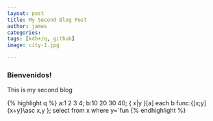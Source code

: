 ```yaml
---
layout: post 
title: My Second Blog Post
author: james
categories: 
tags: [kdb+/q, github]
image: city-1.jpg 

---
```

### Bienvenidos!
This is my second blog

<!-- excerpt-end -->

{% highlight q %}
a:1 2 3 4;
b:10 20 30 40;
{ x|y }[a] each b
func:{[x;y]
  {x+y}\asc x,y
 };
select from x where y=`fun
{% endhighlight %}

<script src="https://gist.github.com/jbetz34/9ef3c420a07aef5a83311d18bf0d4b18.js"></script>

